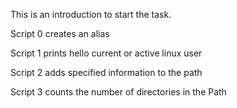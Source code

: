 This is an introduction to start the task.

Script 0  creates an alias

Script 1 prints hello current or active linux user  

Script 2 adds specified information to the path

Script 3 counts the number of directories in the Path


